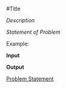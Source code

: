 #Title

_Description_

_Statement of Problem_

Example:

__Input__ 

__Output__ 

[Problem Statement]()
